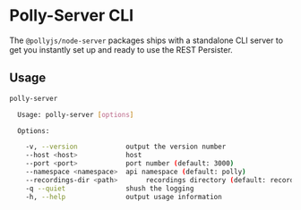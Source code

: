 # Polly-Server CLI

The `@pollyjs/node-server` packages ships with a standalone CLI server to get
you instantly set up and ready to use the REST Persister.

## Usage

```bash
polly-server
```

```bash
  Usage: polly-server [options]

  Options:

    -v, --version            output the version number
    --host <host>            host
    --port <port>            port number (default: 3000)
    --namespace <namespace>  api namespace (default: polly)
    --recordings-dir <path>       recordings directory (default: recordings)
    -q --quiet               shush the logging
    -h, --help               output usage information
```
